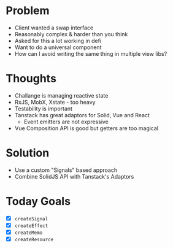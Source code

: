 # Problem

- Client wanted a swap interface
- Reasonably complex & harder than you think
- Asked for this a lot working in defi
- Want to do a universal component
- How can I avoid writing the same thing in multiple view libs?

# Thoughts

- Challange is managing reactive state
- RxJS, MobX, Xstate - too heavy
- Testability is important
- Tanstack has great adaptors for Solid, Vue and React
  - Event emitters are not expressive
- Vue Composition API is good but getters are too magical

# Solution

- Use a custom "Signals" based approach
- Combine SolidJS API with Tanstack's Adaptors

# Today Goals

- [x] `createSignal`
- [x] `createEffect`
- [x] `createMemo`
- [x] `createResource`
